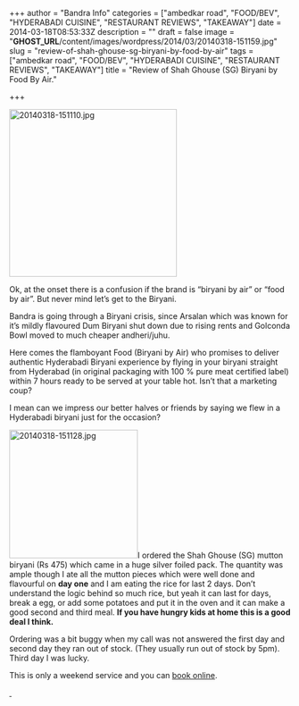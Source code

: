 +++
author = "Bandra Info"
categories = ["ambedkar road", "FOOD/BEV", "HYDERABADI CUISINE", "RESTAURANT REVIEWS", "TAKEAWAY"]
date = 2014-03-18T08:53:33Z
description = ""
draft = false
image = "__GHOST_URL__/content/images/wordpress/2014/03/20140318-151159.jpg"
slug = "review-of-shah-ghouse-sg-biryani-by-food-by-air"
tags = ["ambedkar road", "FOOD/BEV", "HYDERABADI CUISINE", "RESTAURANT REVIEWS", "TAKEAWAY"]
title = "Review of Shah Ghouse (SG) Biryani by Food By Air."

+++


<p><a href="https://i1.wp.com/bandra.info/wp-content/uploads/2014/03/20140318-151110.jpg?ssl=1"><img loading="lazy" class=" alignright" alt="20140318-151110.jpg" src="https://i1.wp.com/bandra.info/wp-content/uploads/2014/03/20140318-151110.jpg?resize=300%2C300&#038;ssl=1" width="300" height="300" data-recalc-dims="1" /></a></p>
<p>Ok, at the onset there is a confusion if the brand is &#8220;biryani by air&#8221; or &#8220;food by air&#8221;. But never mind let&#8217;s get to the Biryani.</p>
<p>Bandra is going through a Biryani crisis, since Arsalan which was known for it&#8217;s mildly flavoured Dum Biryani shut down due to rising rents and Golconda Bowl moved to much cheaper andheri/juhu.</p>
<p>Here comes the flamboyant Food (Biryani by Air) who promises to deliver authentic Hyderabadi Biryani experience by flying in your biryani straight from Hyderabad (in original packaging with 100 % pure meat certified label) within 7 hours ready to be served at your table hot. Isn&#8217;t that a marketing coup?</p>
<p>I mean can we impress our better halves or friends by saying we flew in a Hyderabadi biryani just for the occasion?</p>
<p><a href="https://i0.wp.com/bandra.info/wp-content/uploads/2014/03/20140318-151128.jpg?ssl=1"><img loading="lazy" class="alignright" alt="20140318-151128.jpg" src="https://i0.wp.com/bandra.info/wp-content/uploads/2014/03/20140318-151128.jpg?resize=230%2C230&#038;ssl=1" width="230" height="230" data-recalc-dims="1" /></a>I ordered the Shah Ghouse (SG) mutton biryani (Rs 475) which came in a huge silver foiled pack. The quantity was ample though I ate all the mutton pieces which were well done and flavourful on <strong>day one</strong> and I am eating the rice for last 2 days. Don&#8217;t understand the logic behind so much rice, but yeah it can last for days, break a egg, or add some potatoes and put it in the oven and it can make a good second and third meal. <strong>If you have hungry kids at home this is a good deal I think. </strong></p>
<p>Ordering was a bit buggy when my call was not answered the first day and second day they ran out of stock. (They usually run out of stock by 5pm). Third day I was lucky.</p>
<p>This is only a weekend service and you can <a href="https://foodbyair.myshopify.com/collections/biryanibyair-mumbai">book online</a>.</p>
<p><a href="__GHOST_URL__/content/images/wordpress/2014/03/20140318-151128.jpg"> </a></p>



